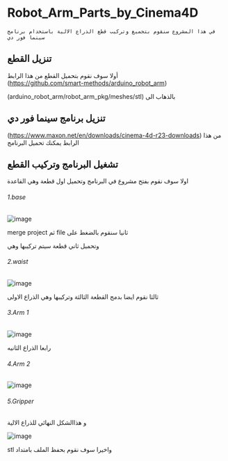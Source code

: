 # Robot_Arm_Parts_by_Cinema4D
	في هذا المشروع سنقوم بتجميع وتركيب قطع الذراع الالية باستخدام برنامج سينما فور دي
  
## تنزيل القطع
أولا سوف نقوم بتحميل القطع من هذا الرابط   
(https://github.com/smart-methods/arduino_robot_arm)

 
(arduino_robot_arm/robot_arm_pkg/meshes/stl) بالذهاب الى

## تنزيل برنامج سينما فور دي
(https://www.maxon.net/en/downloads/cinema-4d-r23-downloads) من هذا الرابط يمكنك تحميل البرنامج


## تشغيل البرنامج وتركيب القطع
اولا سوف نقوم بفتح مشروع في البرنامج وتحميل اول قطعة وهي القاعدة
###### 1.base
![image](https://user-images.githubusercontent.com/61877121/127896471-3519209c-1225-4cda-8a1e-9e3535f9cece.png)

merge project ثم file ثانيا سنقوم بالضغط على 

 وتحميل ثاني قطعة سيتم تركيبها وهي 
 ###### 2.waist
 ![image](https://user-images.githubusercontent.com/61877121/127897448-9a2e85ba-2f6a-4263-9b89-13649c150893.png)
 
 
  ثالثا نقوم ايضا بدمج القطعة الثالثة وتركيبها وهي الذراع الاولى 
 ###### 3.Arm 1
 ![image](https://user-images.githubusercontent.com/61877121/127897956-e006b034-ebf5-4691-80d4-1ff2fc021d77.png)

رابعا الذراع الثانيه
 ###### 4.Arm 2  
 ![image](https://user-images.githubusercontent.com/61877121/127898520-03dcb112-c3bd-4938-8efe-ccce7cc4666a.png)

 ###### 5.Gripper
 و هذاالشكل النهائي للذراع الالية
 
 ![image](https://user-images.githubusercontent.com/61877121/127898857-98dac24c-180d-4a4a-99c3-ff3fa2aa88d4.png)
 
  stl واخيرا سوف نقوم بحفظ الملف بامتداد

  
 
 

 
